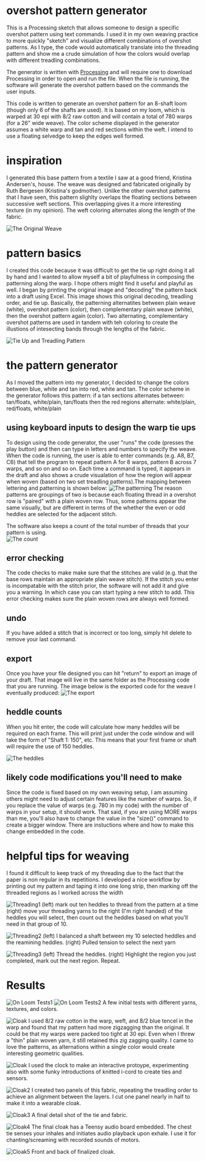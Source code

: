 # overshot pattern generator
This is a Processing sketch that allows someone to design a specific overshot pattern using text commands. I used it in my own weaving practice to more quickly "sketch" and visualize different combinations of overshot patterns. As I type, the code would automatically translate into the threading pattern and show me a crude simulation of how the colors would overlap with different treadling combinations.  

The generator is written with [Processing](https://processing.org/) and will require one to download Processing in order to open and run the file. When the file is running, the software will generate the overshot pattern based on the commands the user inputs. 

This code is written to generate an overshot pattern for an 8-shaft loom (though only 6 of the shafts are used). It is based on my loom, which is warped at 30 epi with 8/2 raw cotton and will contain a total of 780 warps (for a 26" wide weave). The color scheme displayed in the generator assumes a white warp and tan and red sections within the weft. I intend to use a floating selvedge to keep the edges well formed.

# inspiration
I generated this base pattern from a textile I saw at a good friend, Kristina Andersen's, house. The weave was designed and fabricated originally by Ruth Bergesen (Kristina's godmother). Unlike the other overshot patterns that I have seen, this pattern slighlty overlaps the floating sections between successive weft sections. This overlapping gives it a more interesting texture (in my opinion). The weft coloring alternates along the length of the fabric.

![The Original Weave](http://unstable.design/wp-content/uploads/2019/10/original.jpg)

# pattern basics
I created this code because it was difficult to get the tie up right doing it all by hand and I wanted to allow myself a bit of playfulness in composing the patterning along the warp. I hope others might find it useful and playful as well. I began by printing the original image and "decoding" the pattern back into a draft using Excel. This image shows this original decoding, treadling order, and tie up. Basically, the patterning alternatites between plain weave (white), overshot pattern (color), then complementary plain weave (white), then the overshot pattern again (color). Two alternating, complementary overshot patterns are used in tandem with teh coloring to create the illustions of intesecting bands through the lengths of the fabric. 

![Tie Up and Treadling Pattern](http://unstable.design/wp-content/uploads/2019/10/tieup.png)

# the pattern generator
As I moved the pattern into my generator, I decided to change the colors between blue, white and tan into red, white and tan. The color scheme in the generator follows this pattern:
if a tan sections alternates between:   tan/floats, white/plain, tan/floats
then the red regions alternate:         white/plain, red/floats, white/plain  

## using keyboard inputs to design the warp tie ups
To design using the code generator, the user "runs" the code (presses the play button) and then can type in letters and numbers to specify the weave. When the code is running, the user is able to enter commands (e.g. A8, B7, C6) that tell the program to repeat pattern A for 8 warps, pattern B across 7 warps, and so on and so on. Each time a command is typed, it appears in the draft and also shows a crude visualation of how the region will appear when woven (based on two set treadling patterns).The mapping between lettering and patterning is shown below: 
![The patterning](http://unstable.design/wp-content/uploads/2019/10/Screen-Shot-2019-10-03-at-2.04.31-PM.png)
The reason patterns are groupings of two is because each floating thread in a overshot row is "paired" with a plain woven row. Thus, some patterns appear the same visually, but are different in terms of the whether the even or odd heddles are selected for the adjacent stitch. 

The software also keeps a count of the total number of threads that your pattern is using.  
![The count](http://unstable.design/wp-content/uploads/2019/10/canvas_1_detail.jpg)

## error checking
The code checks to make make sure that the stitches are valid (e.g. that the base rows maintain an appropriate plain weave stitch). If the stitch you enter is incompatable with the stitch prior, the software will not add it and give you a warning. In which case you can start typing a new stitch to add. This error checking makes sure the plain woven rows are always well formed. 

## undo
If you have added a stitch that is incorrect or too long, simply hit delete to remove your last command. 

## export
Once you have your file designed you can hit "return" to export an image of your draft. That image will live in the same folder as the Processing code that you are running. The image below is the exported code for the weave I eventually produced: 
![The export](http://unstable.design/wp-content/uploads/2019/10/canvas_1.jpg)


## heddle counts
When you hit enter, the code will calculate how many heddles will be required on each frame. This will print just under the code window and will take the form of "Shaft 1: 150", etc. This means that your first frame or shaft will require the use of 150 heddles. 

![The heddles](http://unstable.design/wp-content/uploads/2019/10/stats1.png)


## likely code modifications you'll need to make
Since the code is fixed based on my own weaving setup, I am assuming others might need to adjust certain features like the number of warps. So, if you replace the value of warps (e.g. 780 in my code) with the number of warps in your setup, it should work. That said, if you are using MORE warps than me, you'll also have to change the value in the "size()" command to create a bigger window. There are instuctions where and how to make this change embedded in the code. 

# helpful tips for weaving
I found it difficult to keep track of my threading due to the fact that the paper is non regular in its repetitions. I developed a nice workflow by printing out my pattern and taping it into one long strip, then marking off the threaded regions as I worked across the width

![Threading1](http://unstable.design/wp-content/uploads/2019/10/Screen-Shot-2019-10-03-at-2.27.41-PM.png)
(left) mark out ten heddles to thread from the pattern at a time
(right) move your threading yarns to the right (I'm right handed) of the heddles you will select, then count out the heddles based on what you'll need in that group of 10.

![Threading2](http://unstable.design/wp-content/uploads/2019/10/Screen-Shot-2019-10-03-at-2.27.35-PM.png)
(left) I balanced a shaft between my 10 selected heddles and the reamining heddles.
(right) Pulled tension to select the next yarn 

![Threading3](http://unstable.design/wp-content/uploads/2019/10/Screen-Shot-2019-10-03-at-2.27.30-PM.png)
(left) Thread the heddles.
(right) Highlight the region you just completed, mark out the next region. Repeat. 

# Results
![On Loom Tests1](http://unstable.design/wp-content/uploads/2019/10/IMG_6610.jpg)
![On Loom Tests2](http://unstable.design/wp-content/uploads/2019/10/IMG_6633.jpg)
A few initial tests with different yarns, textures, and colors. 

![Cloak](http://unstable.design/wp-content/uploads/2019/10/KristinasWeaveFabricated2.jpg)
I used 8/2 raw cotton in the warp, weft, and 8/2 blue tencel in the warp and found that my pattern had more zigzagging than the original. It could be that my warps were packed too tight at 30 epi. Even when I threw a "thin" plain woven yarn, it still retained this zig zagging quality. I came to love the patterns, as alternations within a single color would create interesting geometric qualities. 

![Cloak](http://unstable.design/wp-content/uploads/2019/10/IMG_6631.jpg)
I used the clock to make an interactive protoype, experimenting also with some funky introductions of knitted i-cord to create ties and sensors. 

![Cloak2](http://unstable.design/wp-content/uploads/2019/10/IMG_6708-938x1024.jpg)
I created two panels of this fabric, repeating the treadling order to achieve an alignment between the layers. I cut one panel nearly in half to make it into a wearable cloak. 

![Cloak3](http://unstable.design/wp-content/uploads/2019/10/IMG_6827.jpg)
A final detail shot of the tie and fabric.

![Cloak4](http://unstable.design/wp-content/uploads/2019/10/chanting_electronics_detail.jpg)
The final cloak has a Teensy audio board embedded. The chest tie senses your inhales and initiates audio playback upon exhale. I use it for chanting/screaming with recorded sounds of motors. 

![Cloak5](http://unstable.design/wp-content/uploads/2019/10/chantingCloak.jpeg)
Front and back of finalized cloak.







